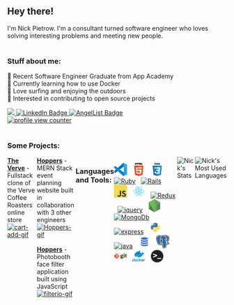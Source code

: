 ## Hey there!
I'm Nick Pietrow. I'm a consultant turned software engineer who loves solving interesting problems and meeting new people.
<br>
<br>

### Stuff about me: 
🦾 Recent Software Engineer Graduate from App Academy
<br>
🌱 Currently learning how to use Docker
<br>
🌊 Love surfing and enjoying the outdoors
<br>
👯 Interested in contributing to open source projects
<br>
<div align="left">
  <a href="mailto:njpietrow@gmail.com" target="_blank">
    <img height="26px" src="https://img.shields.io/badge/gmail-%23D14836.svg?&style=for-the-badge&logo=gmail&logoColor=white" />
  </a>
  <a href="https://www.linkedin.com/in/nickpietrow/" target="_blank">
    <img height="26px" src="https://img.shields.io/badge/LinkedIn-blue?style=for-the-badge&logo=linkedin&logoColor=white" alt="LinkedIn Badge"/>
  </a>
  <a href="https://angel.co/u/nick-pietrow" target="_blank">
    <img height="26px" src="https://img.shields.io/badge/AngelList-b6b9b9?style=for-the-badge&logo=AngelList&logoColor=black" alt="AngelList Badge"/>
  </a>
  <br>
  <a href="#" target="_blank">
    <img src="https://komarev.com/ghpvc/?username=njpietrow&style=flat-square&color=blue" alt="profile view counter"/>
  </a>
</div>

<br>

### Some Projects:
<div style="display:flex">
  <div>
    <strong><a href="https://github.com/njpietrow/The-Verve#readme">The Verve</strong></a> - Fullstack clone of the Verve Coffee Roasters online store <br>
    <a href="https://github.com/njpietrow/The-Verve#readme"><img src="https://media.giphy.com/media/4XYGnn0hgnIWNbUyF1/giphy.gif" alt="cart-add-gif"></a></img>
  </div>
  <br>
  <div>
  <div>
    <strong><a href="https://github.com/JonJWong/Hoppers#readme">Hoppers</strong></a> - MERN Stack event planning website built in collaboration with 3 other engineers <br>
    <a href="https://github.com/JonJWong/Hoppers#readme"><img src="https://media.giphy.com/media/ToS01GnOnhWCGbjDkW/giphy.gif" alt="Hoppers-gif"></a></img>
  </div>
  <br>
    <div>
    <strong><a href="https://github.com/njpietrow/Filter.io#readme">Hoppers</strong></a> - Photobooth face filter application built using JavaScript<br>
    <a href="https://github.com/njpietrow/Filter.io#readme"><img src="https://media.giphy.com/media/d7DzvSBdBiYGQulmFi/giphy.gif" alt="filterio-gif"></a></img>
  </div>
</div>

<br>

### Languages and Tools:
<p align="left">
  <a href="#"><img title="Visual Studio Code" alt="Visual Studio Code" width="30px" src="https://raw.githubusercontent.com/github/explore/80688e429a7d4ef2fca1e82350fe8e3517d3494d/topics/visual-studio-code/visual-studio-code.png" /></a>
  &nbsp; <a href="#"><img title="HTML5" alt="HTML5" width="30px" src="https://raw.githubusercontent.com/github/explore/80688e429a7d4ef2fca1e82350fe8e3517d3494d/topics/html/html.png" /></a>
  &nbsp; <a href="#"><img title="CSS3" alt="CSS3" width="30px" src="https://raw.githubusercontent.com/github/explore/80688e429a7d4ef2fca1e82350fe8e3517d3494d/topics/css/css.png" /></a>
  &nbsp; <a href="#"><img title="Ruby" alt="Ruby" width="30px" src="https://cdn.jsdelivr.net/gh/devicons/devicon/icons/ruby/ruby-original.svg" /></a>
  &nbsp; <a href="#"><img title="Rails" alt="Rails" width="30px" src="https://cdn.jsdelivr.net/gh/devicons/devicon/icons/rails/rails-plain.svg" /></a>
  &nbsp; <a href="#"><img title="JavaScript" alt="JavaScript" width="30px" src="https://raw.githubusercontent.com/github/explore/80688e429a7d4ef2fca1e82350fe8e3517d3494d/topics/javascript/javascript.png" /></a>
  &nbsp; <a href="#"><img title="React" alt="React" width="30px" src="https://raw.githubusercontent.com/github/explore/80688e429a7d4ef2fca1e82350fe8e3517d3494d/topics/react/react.png" /></a>
  &nbsp; <a href="#"><img title="Redux" alt="Redux" width="30px" src="https://cdn.jsdelivr.net/gh/devicons/devicon/icons/redux/redux-original.svg" /></a>
  &nbsp; <a href="#"><img title="jQuery" alt="jquery" width="30px" src="https://cdn.jsdelivr.net/gh/devicons/devicon/icons/jquery/jquery-plain.svg" /></a>
  &nbsp; <a href="#"><img title="Node.js" alt="Node.js" width="30px" src="https://raw.githubusercontent.com/github/explore/80688e429a7d4ef2fca1e82350fe8e3517d3494d/topics/nodejs/nodejs.png" /></a>
  &nbsp; <a href="#"><img title="MongoDB" alt="MongoDb" width="30px" src="https://cdn.jsdelivr.net/gh/devicons/devicon/icons/mongodb/mongodb-plain-wordmark.svg" /></a>
  &nbsp; <a href="#"><img title="Express.js" alt="express" width="30px" src="https://cdn.jsdelivr.net/gh/devicons/devicon/icons/express/express-original.svg" /></a>
  &nbsp; <a href="#"><img title="Python" alt="python" width="30px" src="https://raw.githubusercontent.com/github/explore/80688e429a7d4ef2fca1e82350fe8e3517d3494d/topics/python/python.png" /></a>
  &nbsp; <a href="#"><img title="Java" alt="java" width="30px" src="https://cdn.jsdelivr.net/gh/devicons/devicon/icons/java/java-original.svg" /></a>
  &nbsp; <a href="#"><img title="SQL" alt="SQL" width="30px" src="https://raw.githubusercontent.com/github/explore/80688e429a7d4ef2fca1e82350fe8e3517d3494d/topics/sql/sql.png" /></a>
  &nbsp; <a href="#"><img title="PosgreSQL" alt="postgreSQL" width="30px" src="https://raw.githubusercontent.com/github/explore/80688e429a7d4ef2fca1e82350fe8e3517d3494d/topics/postgresql/postgresql.png" /></a>
  &nbsp; <a href="#"><img title="Git" alt="Git" width="30px" src="https://raw.githubusercontent.com/github/explore/80688e429a7d4ef2fca1e82350fe8e3517d3494d/topics/git/git.png" /></a>
  &nbsp; <a href="#"><img title="Docker" alt="Docker" width="30px" src="https://raw.githubusercontent.com/github/explore/80688e429a7d4ef2fca1e82350fe8e3517d3494d/topics/docker/docker.png" /></a>
  &nbsp; <a href="#"><img title="Terminal" alt="Terminal" width="30px" src="https://raw.githubusercontent.com/github/explore/80688e429a7d4ef2fca1e82350fe8e3517d3494d/topics/terminal/terminal.png" /></a>
</p>

<br>

<div align="left">
  <img alt="Nick's Stats" src="https://github-readme-stats.vercel.app/api?username=njpietrow&show_icons=true&hide_border=true&theme=onedark" />
</div>

<div align="left">
  <img alt="Nick's Most Used Languages" src="https://github-readme-stats.vercel.app/api/top-langs/?username=njpietrow&hide_border=true&layout=compact&theme=onedark" />
</div>

<br>
<br>


